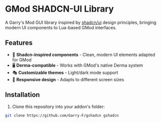 # GMod SHADCN-UI Library

A Garry's Mod GUI library inspired by [shadcn/ui](https://ui.shadcn.com/) design principles, bringing modern UI components to Lua-based GMod interfaces.

## Features

- 🎨 **Shadcn-inspired components** - Clean, modern UI elements adapted for GMod
- 🖥️ **Derma-compatible** - Works with GMod's native Derma system
- 🎭 **Customizable themes** - Light/dark mode support
- 📱 **Responsive design** - Adapts to different screen sizes

## Installation

1. Clone this repository into your addon's folder:
```bash
git clone https://github.com/Garry-F/gshadcn gshadcn
```